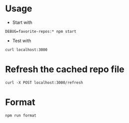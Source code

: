 # Usage

- Start with
```
DEBUG=favorite-repos:* npm start
```

- Test with
```
curl localhost:3000
```

# Refresh the cached repo file

```
curl -X POST localhost:3000/refresh
```

# Format

```
npm run format
```
